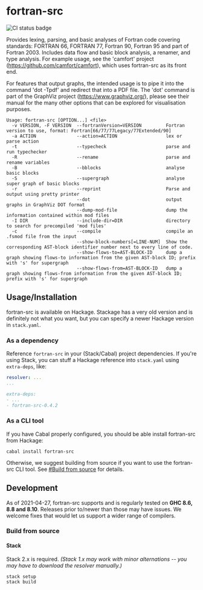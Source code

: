 # fortran-src
![CI status badge](https://github.com/camfort/fortran-src/workflows/CI/badge.svg)

Provides lexing, parsing, and basic analyses of Fortran code covering standards: FORTRAN 66, FORTRAN 77, Fortran 90, Fortran 95 and part of Fortran 2003. Includes data flow and basic block analysis, a renamer, and type analysis. For example usage, see the 'camfort' project (https://github.com/camfort/camfort), which uses fortran-src as its front end.

For features that output graphs, the intended usage is to pipe it into the command 'dot -Tpdf' and redirect that into a PDF file. The 'dot' command is part of the GraphViz project (https://www.graphviz.org/), please see their manual for the many other options that can be explored for visualisation purposes.

    Usage: fortran-src [OPTION...] <file>
      -v VERSION, -F VERSION  --fortranVersion=VERSION         Fortran version to use, format: Fortran[66/77/77Legacy/77Extended/90]
      -a ACTION               --action=ACTION                  lex or parse action
      -t                      --typecheck                      parse and run typechecker
      -R                      --rename                         parse and rename variables
      -B                      --bblocks                        analyse basic blocks
      -S                      --supergraph                     analyse super graph of basic blocks
      -r                      --reprint                        Parse and output using pretty printer
                              --dot                            output graphs in GraphViz DOT format
                              --dump-mod-file                  dump the information contained within mod files
      -I DIR                  --include-dir=DIR                directory to search for precompiled 'mod files'
      -c                      --compile                        compile an .fsmod file from the input
                              --show-block-numbers[=LINE-NUM]  Show the corresponding AST-block identifier number next to every line of code.
                              --show-flows-to=AST-BLOCK-ID     dump a graph showing flows-to information from the given AST-block ID; prefix with 's' for supergraph
                              --show-flows-from=AST-BLOCK-ID   dump a graph showing flows-from information from the given AST-block ID; prefix with 's' for supergraph

## Usage/Installation
fortran-src is available on Hackage. Stackage has a very old version and is
definitely not what you want, but you can specify a newer Hackage version in
`stack.yaml`.

### As a dependency
Reference `fortran-src` in your (Stack/Cabal) project dependencies. If you're
using Stack, you can stuff a Hackage reference into `stack.yaml` using
`extra-deps`, like:

```yaml
resolver: ...
...

extra-deps:
- ...
- fortran-src-0.4.2
```

### As a CLI tool
If you have Cabal properly configured, you should be able install fortran-src
from Hackage:

```
cabal install fortran-src
```

Otherwise, we suggest building from source if you want to use the fortran-src
CLI tool. See [#Build from source](build-from-source) for details.

## Development
As of 2021-04-27, fortran-src supports and is regularly tested on **GHC 8.6, 8.8
and 8.10**. Releases prior to/newer than those may have issues. We welcome fixes
that would let us support a wider range of compilers.

### Build from source
#### Stack
Stack 2.x is required. *(Stack 1.x may work with minor alternations
-- you may have to download the resolver manually.)*

```
stack setup
stack build
```
